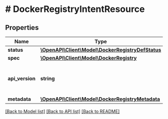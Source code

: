 # # DockerRegistryIntentResource

## Properties

Name | Type | Description | Notes
------------ | ------------- | ------------- | -------------
**status** | [**\OpenAPI\Client\Model\DockerRegistryDefStatus**](DockerRegistryDefStatus.md) |  | [optional]
**spec** | [**\OpenAPI\Client\Model\DockerRegistry**](DockerRegistry.md) |  | [optional]
**api_version** | **string** | API Version of the Nutanix v3 API framework. | [optional] [default to '3.1.0']
**metadata** | [**\OpenAPI\Client\Model\DockerRegistryMetadata**](DockerRegistryMetadata.md) |  |

[[Back to Model list]](../../README.md#models) [[Back to API list]](../../README.md#endpoints) [[Back to README]](../../README.md)
